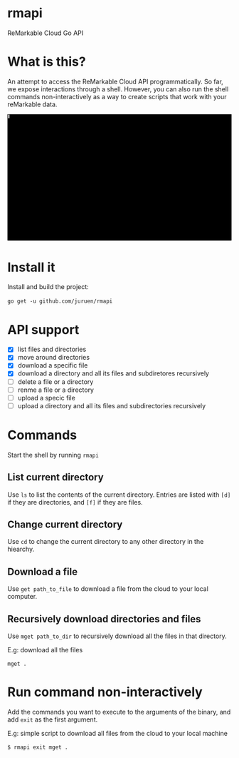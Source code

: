 # rmapi

ReMarkable Cloud Go API

# What is this?

An attempt to access the ReMarkable Cloud API programmatically.
So far, we expose interactions through a shell. However, you can
also run the shell commands non-interactively as a way to create scripts
that work with your reMarkable data.

![Console Capture](docs/console.gif)

# Install it

Install and build the project:

`go get -u github.com/juruen/rmapi`

# API support

- [x] list files and directories
- [x] move around directories
- [x] download a specific file
- [x] download a directory and all its files and subdiretores recursively
- [ ] delete a file or a directory
- [ ] renme a file or a directory
- [ ] upload a specic file
- [ ] upload a directory and all its files and subdirectories recursively

# Commands

Start the shell by running `rmapi`

## List current directory

Use `ls` to list the contents of the current directory. Entries are listed with `[d]` if they
are directories, and `[f]` if they are files.

## Change current directory

Use `cd` to change the current directory to any other directory in the hiearchy.

## Download a file

Use `get path_to_file` to download a file from the cloud to your local computer.

## Recursively download directories and files

Use `mget path_to_dir` to recursively download all the files in that directory.

E.g: download all the files

```
mget .
```

# Run command non-interactively

Add the commands you want to execute to the arguments of the binary, and add
`exit` as the first argument.

E.g: simple script to download all files from the cloud to your local machine

```bash
$ rmapi exit mget .
```
